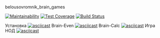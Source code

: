 belousovromnik_brain_games

[![Maintainability](https://api.codeclimate.com/v1/badges/a99a88d28ad37a79dbf6/maintainability)](https://codeclimate.com/github/codeclimate/codeclimate/maintainability)
[![Test Coverage](https://api.codeclimate.com/v1/badges/a99a88d28ad37a79dbf6/test_coverage)](https://codeclimate.com/github/codeclimate/codeclimate/test_coverage)
[![Build Status](https://travis-ci.org/belousovromnik/python-project-lvl1.svg?branch=master)](https://travis-ci.org/belousovromnik/python-project-lvl1)

Установка
[![asciicast](https://asciinema.org/a/292638.svg)](https://asciinema.org/a/292638)
Brain-Even
[![asciicast](https://asciinema.org/a/dq3nftO2wohnSFZBtbscinO5E.svg)](https://asciinema.org/a/dq3nftO2wohnSFZBtbscinO5E)
Brain-Calc
[![asciicast](https://asciinema.org/a/JfaCB5FMFtzx1YbgPaUxp7oDx.svg)](https://asciinema.org/a/JfaCB5FMFtzx1YbgPaUxp7oDx)
Игра НОД
[![asciicast](https://asciinema.org/a/JfaCB5FMFtzx1YbgPaUxp7oDx.svg)](https://asciinema.org/a/JfaCB5FMFtzx1YbgPaUxp7oDx)
